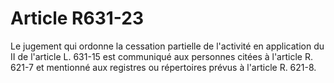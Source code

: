 # Article R631-23

Le jugement qui ordonne la cessation partielle de l'activité en application du II de l'article L. 631-15 est communiqué aux personnes citées à l'article R. 621-7 et mentionné aux registres ou répertoires prévus à l'article R. 621-8.